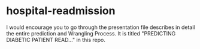 # hospital-readmission

I would encourage you to go through the presentation file describes in detail the entire prediction and Wrangling Process.
It is titled "PREDICTING DIABETIC PATIENT READ..." in this repo.
